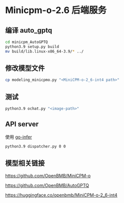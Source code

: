 # Minicpm-o-2.6 后端服务


## 编译 auto_gptq

```bash
cd minicpm_AutoGPTQ
python3.9 setup.py build
mv build/lib.linux-x86_64-3.9/* ../
```



## 修改模型文件

```bash
cp modeling_minicpmo.py "<MiniCPM-o-2_6-int4 path>"
```


## 测试

```bash
python3.9 ochat.py "<image-path>"
```



## API server

使用 [go-infer](https://github.com/jack139/go-infer)

```bash
python3.9 dispatcher.py 0 0
```



## 模型相关链接

https://github.com/OpenBMB/MiniCPM-o

https://github.com/OpenBMB/AutoGPTQ

https://huggingface.co/openbmb/MiniCPM-o-2_6-int4
